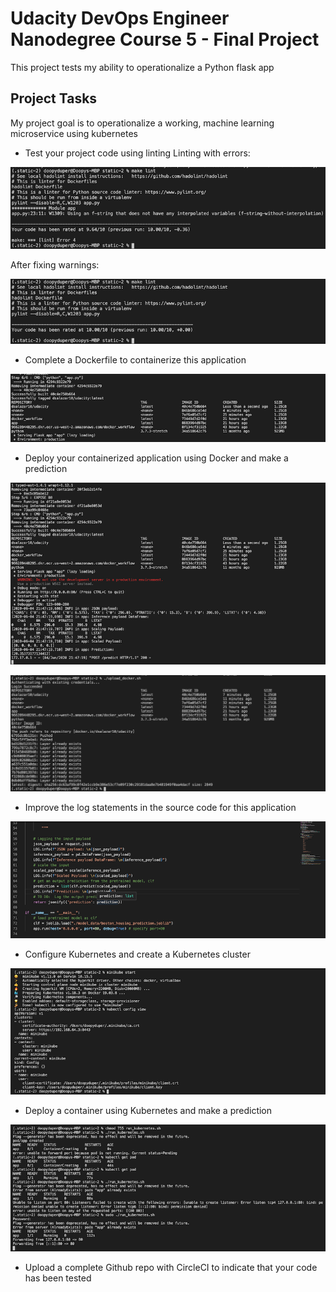 # Udacity DevOps Engineer Nanodegree Course 5 - Final Project
This project tests my ability to operationalize a Python flask app

## Project Tasks
My project goal is to operationalize a working, machine learning microservice using kubernetes
- Test your project code using linting
Linting with errors:

![](/screenshots/screenshot-01.png)

After fixing warnings:

![](/screenshots/screenshot-02.png)

- Complete a Dockerfile to containerize this application

![](/screenshots/screenshot-03.png)

- Deploy your containerized application using Docker and make a prediction

![](/screenshots/screenshot-04.png)

![](/screenshots/screenshot-06.png)

- Improve the log statements in the source code for this application

![](/screenshots/screenshot-05.png)

- Configure Kubernetes and create a Kubernetes cluster

![](/screenshots/screenshot-07.png)

- Deploy a container using Kubernetes and make a prediction

![](/screenshots/screenshot-08.png)

- Upload a complete Github repo with CircleCI to indicate that your code has been tested
